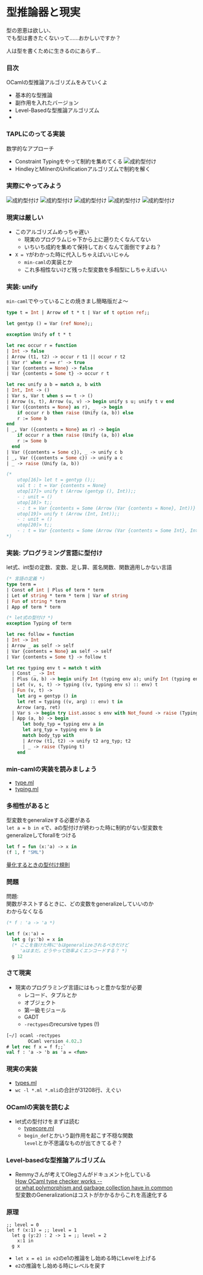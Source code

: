 # 型推論器と現実

型の恩恵は欲しい、  
でも型は書きたくないって……おかしいですか？

人は型を書くために生きるのにあらず…

### 目次

OCamlの型推論アルゴリズムをみていくよ

- 基本的な型推論
- 副作用を入れたバージョン
- Level-Basedな型推論アルゴリズム
- 

### TAPLにのってる実装

数学的なアプローチ

- Constraint Typingをやって制約を集めてくる
  ![成約型付け](./const_typing.jpg)
- HindleyとMilnerのUnificationアルゴリズムで制約を解く

### 実際にやってみよう

![成約型付け](./pic1.png)
![成約型付け](./pic2.png)
![成約型付け](./pic3.png)
![成約型付け](./pic4.png)
![成約型付け](./pic5.png)

### 現実は厳しい

- このアルゴリズムめっちゃ遅い  
  - 現実のプログラムじゃ下から上に遡りたくなんてない
  - いちいち成約を集めて保持しておくなんて面倒ですよね？
- `X = Y`がわかった時に代入しちゃえばいいじゃん  
  - `min-caml`の実装とか
  - これ多相性ないけど残った型変数を多相型にしちゃえばいい

### 実装: unify

`min-caml`でやっていることの焼きまし簡略版だよ〜

``` ocaml
type t = Int | Arrow of t * t | Var of t option ref;;

let gentyp () = Var (ref None);;

exception Unify of t * t

let rec occur r = function
| Int -> false
| Arrow (t1, t2) -> occur r t1 || occur r t2
| Var r' when r == r' -> true
| Var {contents = None} -> false
| Var {contents = Some t} -> occur r t

let rec unify a b = match a, b with
| Int, Int -> ()
| Var s, Var t when s == t -> ()
| Arrow (s, t), Arrow (u, v) -> begin unify s u; unify t v end
| Var ({contents = None} as r), _  -> begin
    if occur r b then raise (Unify (a, b)) else
    r := Some b
end
| _, Var ({contents = None} as r) -> begin
    if occur r a then raise (Unify (a, b)) else
    r := Some b
  end
| Var ({contents = Some c}), _ -> unify c b
| _, Var ({contents = Some c}) -> unify a c
| _ -> raise (Unify (a, b))

(*
    utop[16]> let t = gentyp ();;
    val t : t = Var {contents = None}
    utop[17]> unify t (Arrow (gentyp (), Int));;
    - : unit = ()
    utop[18]> t;;
    - : t = Var {contents = Some (Arrow (Var {contents = None}, Int))}
    utop[19]> unify t (Arrow (Int, Int));;
    - : unit = ()
    utop[20]> t;;
    - : t = Var {contents = Some (Arrow (Var {contents = Some Int}, Int))}
*)
```

### 実装: プログラミング言語に型付け

let式、int型の定数、変数、足し算、匿名関数、関数適用しかない言語

``` ocaml
(* 言語の定義 *)
type term =
| Const of int | Plus of term * term
| Let of string * term * term | Var of string
| Fun of string * term
| App of term * term

(* let式の型付け *)
exception Typing of term

let rec follow = function
| Int -> Int
| Arrow _ as self -> self
| Var {contents = None} as self -> self
| Var {contents = Some t} -> follow t

let rec typing env t = match t with
  | Const _ -> Int
  | Plus (a, b) -> begin unify Int (typing env a); unify Int (typing env b); Int end
  | Let (v, s, t) -> typing ((v, typing env s) :: env) t
  | Fun (v, t) ->
    let arg = gentyp () in
    let ret = typing ((v, arg) :: env) t in
    Arrow (arg, ret)
  | Var s -> begin try List.assoc s env with Not_found -> raise (Typing t) end
  | App (a, b) -> begin
      let body_typ = typing env a in
      let arg_typ = typing env b in
      match body_typ with
      | Arrow (t1, t2) -> unify t2 arg_typ; t2
      | _ -> raise (Typing t)
    end

```

### min-camlの実装を読みましょう

- [type.ml](https://github.com/esumii/min-caml/blob/master/type.ml)
- [typing.ml](https://github.com/esumii/min-caml/blob/master/typing.ml)

### 多相性があると

型変数をgeneralizeする必要がある  
`let a = b in e`で、aの型付けが終わった時に制約がない型変数を  
generalizeしてforallをつける

``` ocaml
let f = fun (x:'a) -> x in
(f 1, f "SML")

```
[量化するときの型付け規則](./pic6.png)


### 問題

問題:  
関数がネストするときに、どの変数をgeneralizeしていいのか  
わからなくなる

``` ocaml
(* f : 'a -> 'a *)

let f (x:'a) = 
  let g (y:'b) = x in
  (* ここを抜けた時に'bはgeneralizeされるべきだけど
     'aはまだ。どうやって効率よくエンコードする？ *)
  g 12
```

### さて現実

- 現実のプログラミング言語にはもっと豊かな型が必要
  - レコード、タプルとか
  - オブジェクト
  - 第一級モジュール
  - GADT
  - `-rectypes`のrecursive types (!)

``` ocaml
[~/] ocaml -rectypes
        OCaml version 4.02.3
# let rec f x = f f;;`
val f : 'a -> 'b as 'a = <fun>
```

### 現実の実装

- [types.ml](http://github.com/ocaml/ocaml/blob/typing/types.mli)
- `wc -l *.ml *.mli`の合計が31208行、えぐい

### OCamlの実装を読むよ

- let式の型付けをまずは読む  
  - [typecore.ml](http://github.com/ocaml/ocaml/blob/typing/typecore.ml)
  - `begin_def`とかいう副作用を起こす不穏な関数  
    `level`とか不思議なものが出てきてるぞ？

### Level-basedな型推論アルゴリズム
  - Remmyさんが考えてOlegさんがドキュメント化している  
  [How OCaml type checker works --  
   or what polymorphism and garbage collection have in common](http://okmij.org/ftp/ML/generalization.html)  
    型変数のGeneralizationはコストがかかるからこれを高速化する  
  

### 原理

``` ocam
;; level = 0
let f (x:1) = ;; level = 1
  let g (y:2) : 2 -> 1 = ;; level = 2 
    x:1 in
  g x 
```

- `let x = e1 in e2`のe1の推論をし始める時にLevelを上げる
- `e2`の推論をし始める時にレベルを戻す
